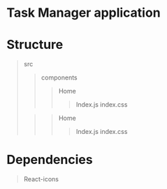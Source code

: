 # Task Manager application

# Structure 

>src
>>components
>>>Home
>>>>Index.js
>>>>index.css
>
>>>Home
>>>>Index.js
>>>>index.css


# Dependencies

> React-icons


